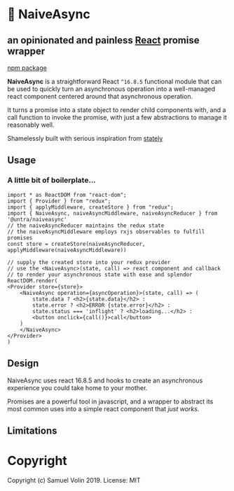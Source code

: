 # 🔁 NaiveAsync
## an opinionated and painless [React](https://reactjs.org/) promise wrapper



[npm package](https://www.npmjs.com/package/@untra/naiveasync)

**NaiveAsync** is a straightforward React `^16.8.5` functional module that can be used to quickly turn an asynchronous operation into a well-managed react component centered around that asynchronous operation.

It turns a promise into a state object to render child components with, and a call function to invoke the promise, with just a few abstractions to manage it reasonably well.

Shamelessly built with serious inspiration from [stately](https://github.com/hiebj/stately)

## Usage

### A little bit of boilerplate...
```tsx
import * as ReactDOM from "react-dom";
import { Provider } from "redux";
import { applyMiddleware, createStore } from "redux";
import { NaiveAsync, naiveAsyncMiddleware, naiveAsyncReducer } from '@untra/naiveasync'
// the naiveAsyncReducer maintains the redux state
// the naiveAsyncMiddleware employs rxjs observables to fulfill promises
const store = createStore(naiveAsyncReducer, applyMiddleware(naiveAsyncMiddleware))

// supply the created store into your redux provider
// use the <NaiveAsync>(state, call) => react component and callback
// to render your asynchronous state with ease and splendor
ReactDOM.render(
<Provider store={store}>
    <NaiveAsync operation={asyncOperation}>(state, call) => (
        state.data ? <h2>{state.data}</h2> :
        state.error ? <h2>ERROR {state.error}</h2> :
        state.status === 'inflight' ? <h2>loading...</h2> :
        <button onclick={call()}>call</button>
    )
    </NaiveAsync>
</Provider>
)

```

## Design

NaiveAsync uses react 16.8.5 and hooks to create an asynchronous experience you could take home to your mother.

Promises are a powerful tool in javascript, and a wrapper to abstract its most common uses into a simple react component that _just works._

<!-- Despite not being written with classes, I kept the [**SOLID principles**](https://en.wikipedia.org/wiki/SOLID) in mind while designing this package:

_Single Responsibility:_ This package does one thing, and does it well.

_Open / Close :_ The rendering and behavior of NaiveTable columns can be extended, and the code is open source.

_Liskov Substitution:_ By rendering arbitrary `DataObjects`, and accepting anonymous functions to return their `JSX.Elements` allow for "subtype" correctness.

_Interface Segregation:_ Inputs to the function are minimized to tolerate a bare-minimum, and accept only more features as desired.

_Dependency Inversion:_ Concrete details such as `data` and `headers` are input into higher-level abstractions. -->

## Limitations

# Copyright
Copyright (c) Samuel Volin 2019. License: MIT
